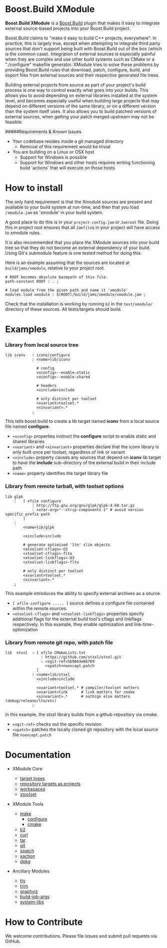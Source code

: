 # Boost.Build XModule

**Boost.Build XModule** is a [Boost.Build](http://www.boost.org/build/) plugin that makes it easy to integrate external source-based projects into your Boost.Build project.

Boost.Build claims to "make it easy to build C++ projects, everywhere". In practice, this is largely true, except when attempting to integrate third party sources that don't support being built with Boost.Build out of the box (which is the common case). Integration of external sources is especially painful when they are complex and use other build systems such as CMake or a "./configure" makefile generator. XModule tries to solve these problems by providing Boost.Build rules that download, patch, configure, build, and export files from external sources and their respective generated file trees.

Building external projects from source as part of your project's build process is one way to control exactly what goes into your builds. This allows you to avoid depending on external libraries installed at the system level, and becomes especially useful when building large projects that may depend on different versions of the same library, or on a different version than the system itself uses. It also allows you to build patched versions of external sources, when getting your patch merged upstream may not be feasible.

#####Requirements & Known Issues
* Your codebase resides inside a git managed directory
  * Removal of this requirement would be trivial
* You are building on a Linux or OSX host
  * Support for Windows is possible
  * Support for Windows and other hosts requires writing functioning build 'actions' that will execute on those hosts


# How to install

The only hard requirement is that the Xmodule sources are present and available to your build system at run-time, and then that you load ``/xmodule.jam`` as 'xmodule' in your build system.

A good place to do this is in your ``project-config.jam`` or ``Jamroot`` file. Doing this in project root ensures that all ``Jamfile``s in your project will have access to xmodule rules.

It is also recommended that you place the XModule sources into your build tree so that they do not become an external dependency of your build. Using Git's submodule feature is one tested method for doing this.

Here is an example assuming that the sources are located at ``build/jams/xmodule``, relative to your project root.

```
# ROOT becomes absolute basepath of this file.
path-constant ROOT : . ;

# load module from the given path and name it 'xmodule'
modules.load xmodule : $(ROOT)/build/jams/xmodule/xmodule.jam ;
```

Check that the installation is working by running ``b2`` in the ``test/xmodule/`` directory of these sources. All tests/targets should build.


# Examples


### Library from local source tree

```
lib iconv   : iconv/configure
            : <name>lib/iconv

              # config
              <xconfig>--enable-static
              <xconfig>--enable-shared

              # headers
              <xinclude>include

              # only distinct per toolset
              <xvariant>toolset.*
              <xinvariant>.*
            ;
```

This tells boost.build to create a lib target named **iconv** from a local source file named **configure**.

* ``<xconfig>`` properties instruct the **configure** script to enable static and shared libraries
* ``<xvariant>`` and ``<xinvariant>`` properties declare that the iconv library is only built once per toolset, regardless of link or variant
* ``<xinclude>`` property causes any sources that depend on **iconv** lib target to have the **include** sub-directory of the external build in their include path
* ``<name>`` property identifies the target library file


### Library from remote tarball, with toolset options

```
lib glpk
    :   [ xfile configure
            : http://ftp.gnu.org/gnu/glpk/glpk-4.60.tar.gz
            : <xtar-arg>"--strip-components 1" # avoid version specific prefix path
        ]
    :
        <name>lib/glpk

        <xinclude>include

        # generate optimized 'lto' slim objects
        <xtoolset-cflags>-O3
        <xtoolset-cflags>-flto
        <xtoolset-linkflags>-O3
        <xtoolset-linkflags>-flto

        # only distinct per toolset
        <xvariant>toolset.*
        <xinvariant>.*
    ;
```

This example introduces the ability to specify external archives as a source.

* ``[ xfile configure ..... ]`` source defines a configure file contained within the remote sources.
* ``<xtoolset-cflags>`` and ``<xtoolset-linkflags>`` properties specify additional flags for the external build tool's cflags and linkflags respectively. In this example, they enable optimization and link-time-optimization

### Library from remote git repo, with patch file

```
lib  stxxl  : [ xfile CMakeLists.txt
                : https://github.com/stxxl/stxxl.git
                : <xgit-ref>5b9663e6b769
                  <xpatch>noexcept.patch
              ]
            : <name>lib/stxxl
              <xinclude>include

              <xvariant>toolset.* # compiler/toolset matters
              <xvariant>link      # link matters for cmake
              <xinvariant>.*      # nothign else matters (debug/release/lto/etc)
            ;
```

In this example, the stxxl library builds from a github repository via cmake.

* ``<xgit-ref>`` checks out the specific revision
* ``<xpatch>`` patches the locally cloned git repository with the local source file ``noexcept.patch``

# Documentation

* XModule Core  
   * [target types](doc/xmodule.md#xmodule-target-types)
   * [repository targets as projects](doc/xmodule.md#repository-targets-as-projects)
   * [workspaces](doc/xmodule.md#workspaces)
   * [xtoolset](doc/xmodule.md#xtoolset)
   
* XModule Tools
   * [make](doc/make.md)
     * [configure](doc/configure.md)
     * [cmake](doc/cmake.md)
   * [b2](doc/b2.md)
   * [curl](doc/curl.md)
   * [tar](doc/tar.md)
   * [git](doc/git.md)
   * [xpatch](doc/patch.md)
   * [xaction](doc/action.md)
   * [dpkg](doc/dpkg.md)
* Ancillary Modules 
   * [tty](doc/tty.md)
   * [trim](doc/trim.md)
   * [graphviz](doc/graphviz.md)
   * [build-job-args](doc/build-jobs-args.md)
   * [system-libs](doc/system-libs.md)

# How to Contribute

We welcome contributions. Please file issues and submit pull requests via GitHub.

